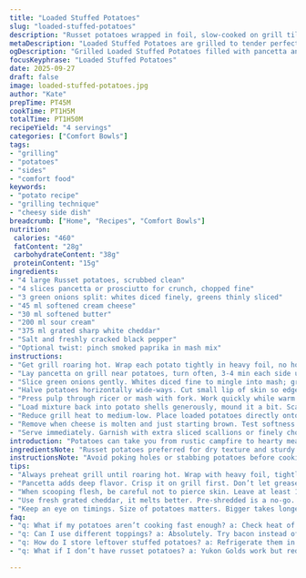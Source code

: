 ```yaml
---
title: "Loaded Stuffed Potatoes"
slug: "loaded-stuffed-potatoes"
description: "Russet potatoes wrapped in foil, slow-cooked on grill till tender. Crisp pancetta replaces bacon for a deeper crunch and smoky flavor. Scallions split for layering both savory body and fresh sharpness. Butter swapped partly for cream cheese to stabilize moisture and add silkiness. Sharp white cheddar shredded fresh, melts with sour cream and potato flesh. Potatoes hollowed leaving a firm wall, mashed with mix-ins then refilled and topped with layers of cheese and pancetta. Grill lowered to medium heat to melt cheese with gentle sizzle, avoiding burning. Salt and pepper adjusted late to balance richness. Final garnish of finely sliced chives adds freshness and crunch contrast."
metaDescription: "Loaded Stuffed Potatoes are grilled to tender perfection with pancetta and creamy cheese, a hearty, indulgent side or main dish."
ogDescription: "Grilled Loaded Stuffed Potatoes filled with pancetta and creamy cheese offer a smoky, savory delight everyone will enjoy."
focusKeyphrase: "Loaded Stuffed Potatoes"
date: 2025-09-27
draft: false
image: loaded-stuffed-potatoes.jpg
author: "Kate"
prepTime: PT45M
cookTime: PT1H5M
totalTime: PT1H50M
recipeYield: "4 servings"
categories: ["Comfort Bowls"]
tags:
- "grilling"
- "potatoes"
- "sides"
- "comfort food"
keywords:
- "potato recipe"
- "grilling technique"
- "cheesy side dish"
breadcrumb: ["Home", "Recipes", "Comfort Bowls"]
nutrition: 
 calories: "460"
 fatContent: "28g"
 carbohydrateContent: "38g"
 proteinContent: "15g"
ingredients:
- "4 large Russet potatoes, scrubbed clean"
- "4 slices pancetta or prosciutto for crunch, chopped fine"
- "3 green onions split: whites diced finely, greens thinly sliced"
- "45 ml softened cream cheese"
- "30 ml softened butter"
- "200 ml sour cream"
- "375 ml grated sharp white cheddar"
- "Salt and freshly cracked black pepper"
- "Optional twist: pinch smoked paprika in mash mix"
instructions:
- "Get grill roaring hot. Wrap each potato tightly in heavy foil, no holes. Grill 35-45 min until tender but still firm. Check by piercing — if it slips easily but not mushy, ready. Remove and cool slightly."
- "Lay pancetta on grill near potatoes, turn often, 3-4 min each side until crisped brown and aromatic. Drain on paper towels. Chop roughly, keep handy."
- "Slice green onions gently. Whites diced fine to mingle into mash; greens saved for garnish and last-layer crunch."
- "Halve potatoes horizontally wide-ways. Cut small lip of skin so edge remains about 1.25 cm thick, scoop flesh carefully to avoid piercing skin. Reserve shells."
- "Press pulp through ricer or mash with fork. Work quickly while warm to avoid drying out. Add butter, cream cheese, sour cream mixed with pinch smoked paprika, whites of green onions, half the cheddar and pancetta bits. Season well with salt and pepper. Mix until creamy but not gluey."
- "Load mixture back into potato shells generously, mound it a bit. Scatter remaining cheese, pancetta, and green parts of onion over tops."
- "Reduce grill heat to medium-low. Place loaded potatoes directly onto grates. Cover if you can, cook 15-20 min. Cheese should melt with slight bubbling and golden spots. Smells rich and smoky. Skin gets crisp edges from dry heat."
- "Remove when cheese is molten and just starting brown. Test softness of shells: they should crisp without breakage or sogginess."
- "Serve immediately. Garnish with extra sliced scallions or finely chopped chives if handy. Eat with fork; expect creamy interior swirled with punches of tang and smoke."
introduction: "Potatoes can take you from rustic campfire to hearty meal. Wrapped in foil, grilling locks moisture, steams inside while skin softens just right. The trick: don't pierce skins before cooking. Keep that barrier intact. Pancetta brings crisp fattiness, replacing bacon with richer flavor and less grease. Instead of plain butter alone, a bit of cream cheese works wonders for texture stability — no dry lumps. Sharp cheddar melts slow, golden, bubbling. Throw a smoked paprika pinch in mash for warmth without overpowering. Play with estimated times — feel the softness until they give under a fork but hold shape. Cheese grill-melts before burning: watch close or char arrives fast. Spring onion whites mix in; greens garnish top, fresh snap against melting richness. Chop pancetta coarsely for texture play; these aren’t just smooth potatoes. Let grill’s smoky breath infuse everything. These aren’t baked spuds, they’re grilled indulgence. Get your hands messy, dig in."
ingredientsNote: "Russet potatoes preferred for dry texture and sturdy skins that hold filling well. If Russets not available, Yukon golds work but reduce cooking time slightly. Pancetta, prosciutto, or even smoked turkey bacon give distinctive crunch with less grease than regular bacon but swap cautiously—flavor shifts radically. Cream cheese balances moisture and richness; sour cream adds acidity to cut heaviness. Butter stabilizes warmth and flavor. Sharp cheddar must be freshly grated for best meltability; pre-shredded often contains anti-caking agents that hinder melting. Green onions split by use — whites add mild onion flavor to mash without overpowering; greens sprinkled last for color and crunch. Smoked paprika optional but recommended for smoky depth without excess heat. Salt after mixing prevents drying of potatoes. Remember: size of potatoes affects cooking time; adjust accordingly."
instructionsNote: "Avoid poking holes or stabbing potatoes before cooking — steam will escape, drying flesh. Wrapping with heavy-duty foil prevents flare-ups but directs heat evenly; double wrap if grill is uneven. Pancetta grilled separately on top grate to avoid grease flare-ups on potatoes. Chop it after crisping to keep texture intact — don’t puree. When scooping out potato flesh, leaving about 1.25 cm ensures shell holds filling without collapsing. Don’t overfill; mash will swell slightly while reheating and cheese melts. Mix mash while warm to avoid clumping. Timing can vary — test doneness by gently squeezing potatoes with tongs; should yield but remain firm. Low heat finish allows cheese to melt without burning or drying. Watch for bubbling cheese and golden spots. Let rest a few minutes briefly off direct heat to set filling before serving. Garnishes added last maintain fresh scent and texture contrast."
tips:
- "Always preheat grill until roaring hot. Wrap with heavy foil, tightly. No holes allowed. Let them steam inside while skin gets tender. Avoid piercing. If undercooked, they stay firm. Test for doneness by piercing with a fork."
- "Pancetta adds deep flavor. Crisp it on grill first. Don’t let grease flare up on potatoes. Drain on paper towels, chop roughly. Keep that texture. For crunch, mix with cheese before topping. Adds contrast in every bite."
- "When scooping flesh, be careful not to pierce skin. Leave at least 1.25 cm. No collapsing shells. Mash while warm to keep creamy. Mix in cream cheese not just butter. Cuts dryness, keeps rich. Remember, mix fast."
- "Use fresh grated cheddar, it melts better. Pre-shredded is a no-go. Look for bubbling, golden cheese. That's your cue, remove from grill. Let rest briefly, filling holds together better. Garnish with chives for pop."
- "Keep an eye on timings. Size of potatoes matters. Bigger takes longer. Testing with tongs helps. Do a gentle squeeze, it should feel soft but hold shape. Even heat on grill, rotate if needed for even cooking."
faq:
- "q: What if my potatoes aren’t cooking fast enough? a: Check heat of grill first. Check size; bigger takes longer. Could wrap tighter or grill longer."
- "q: Can I use different toppings? a: Absolutely. Try bacon instead of pancetta. Or even different cheeses. Just consider flavor balance."
- "q: How do I store leftover stuffed potatoes? a: Refrigerate them in airtight container. Can reheat on grill or oven. Watch cheese carefully, avoid burning."
- "q: What if I don’t have russet potatoes? a: Yukon Golds work but reduce grill time. They cook faster. Just adjust cooking times accordingly."

---
```

